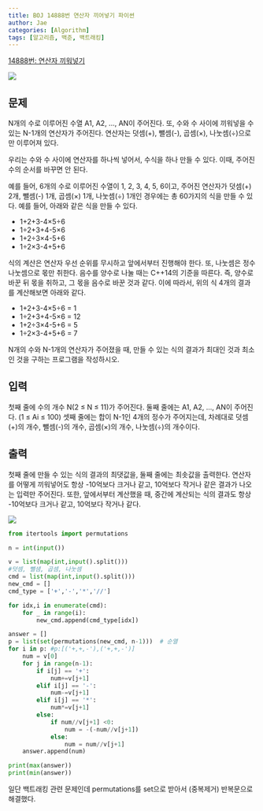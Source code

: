 ```yaml
---
title: BOJ 14888번 연산자 끼어넣기 파이썬
author: Jae
categories: [Algorithm]
tags: [알고리즘, 백준, 백트래킹]
---
```


[14888번: 연산자 끼워넣기](https://www.acmicpc.net/problem/14888)

![](https://images.velog.io/images/a87380/post/7acaa521-975a-4232-a540-f0617ff76f2e/image.png)

## 문제

N개의 수로 이루어진 수열 A1, A2, ..., AN이 주어진다. 또, 수와 수 사이에 끼워넣을 수 있는 N-1개의 연산자가 주어진다. 연산자는 덧셈(+), 뺄셈(-), 곱셈(×), 나눗셈(÷)으로만 이루어져 있다.

우리는 수와 수 사이에 연산자를 하나씩 넣어서, 수식을 하나 만들 수 있다. 이때, 주어진 수의 순서를 바꾸면 안 된다.

예를 들어, 6개의 수로 이루어진 수열이 1, 2, 3, 4, 5, 6이고, 주어진 연산자가 덧셈(+) 2개, 뺄셈(-) 1개, 곱셈(×) 1개, 나눗셈(÷) 1개인 경우에는 총 60가지의 식을 만들 수 있다. 예를 들어, 아래와 같은 식을 만들 수 있다.

- 1+2+3-4×5÷6
- 1÷2+3+4-5×6
- 1+2÷3×4-5+6
- 1÷2×3-4+5+6

식의 계산은 연산자 우선 순위를 무시하고 앞에서부터 진행해야 한다. 또, 나눗셈은 정수 나눗셈으로 몫만 취한다. 음수를 양수로 나눌 때는 C++14의 기준을 따른다. 즉, 양수로 바꾼 뒤 몫을 취하고, 그 몫을 음수로 바꾼 것과 같다. 이에 따라서, 위의 식 4개의 결과를 계산해보면 아래와 같다.

- 1+2+3-4×5÷6 = 1
- 1÷2+3+4-5×6 = 12
- 1+2÷3×4-5+6 = 5
- 1÷2×3-4+5+6 = 7

N개의 수와 N-1개의 연산자가 주어졌을 때, 만들 수 있는 식의 결과가 최대인 것과 최소인 것을 구하는 프로그램을 작성하시오.

## 입력

첫째 줄에 수의 개수 N(2 ≤ N ≤ 11)가 주어진다. 둘째 줄에는 A1, A2, ..., AN이 주어진다. (1 ≤ Ai ≤ 100) 셋째 줄에는 합이 N-1인 4개의 정수가 주어지는데, 차례대로 덧셈(+)의 개수, 뺄셈(-)의 개수, 곱셈(×)의 개수, 나눗셈(÷)의 개수이다.

## 출력

첫째 줄에 만들 수 있는 식의 결과의 최댓값을, 둘째 줄에는 최솟값을 출력한다. 연산자를 어떻게 끼워넣어도 항상 -10억보다 크거나 같고, 10억보다 작거나 같은 결과가 나오는 입력만 주어진다. 또한, 앞에서부터 계산했을 때, 중간에 계산되는 식의 결과도 항상 -10억보다 크거나 같고, 10억보다 작거나 같다.

![](https://images.velog.io/images/a87380/post/fb59bb6e-599b-4ead-ba94-32b7fc2a98f3/image.png)

```python
from itertools import permutations

n = int(input())

v = list(map(int,input().split()))
#덧셈, 뺄샘, 곱셈, 나눗셈
cmd = list(map(int,input().split()))
new_cmd = []
cmd_type = ['+','-','*','//']

for idx,i in enumerate(cmd):
    for _ in range(i):
        new_cmd.append(cmd_type[idx])

answer = []
p = list(set(permutations(new_cmd, n-1)))  # 순열
for i in p: #p:[('+,+,-'),('+,+,-')]
    num = v[0]
    for j in range(n-1):
        if i[j] == '+':
            num+=v[j+1]
        elif i[j] == '-':
            num-=v[j+1]
        elif i[j] == '*':
            num*=v[j+1]
        else:
            if num//v[j+1] <0:
                num = -(-num//v[j+1])
            else:
                num = num//v[j+1]
    answer.append(num)

print(max(answer))
print(min(answer))
```

일단 백트래킹 관련 문제인데 permutations를 set으로 받아서 (중복제거) 반복문으로 해결했다.
